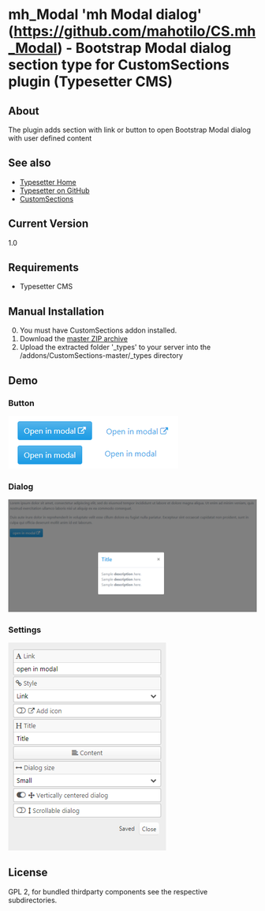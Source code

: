 # mh_Modal 'mh Modal dialog' (https://github.com/mahotilo/CS.mh_Modal) - Bootstrap Modal dialog section type for CustomSections plugin (Typesetter CMS)

## About
The plugin adds section with link or button to open  Bootstrap Modal dialog with user defined content

## See also 
* [Typesetter Home](http://www.typesettercms.com)
* [Typesetter on GitHub](https://github.com/Typesetter/Typesetter)
* [CustomSections](https://github.com/juek/CustomSections)

## Current Version 
1.0

## Requirements
* Typesetter CMS

## Manual Installation
0. You must have CustomSections addon installed.
1. Download the [master ZIP archive](https://github.com/mahotilo/CS.mh_Modal/archive/master.zip)
2. Upload the extracted folder '_types' to your server into the /addons/CustomSections-master/_types directory


## Demo
### Button
![image](demo/button.png)

### Dialog
![image](demo/dialog.png)

### Settings
![image](demo/settings.png)


## License
GPL 2, for bundled thirdparty components see the respective subdirectories.
